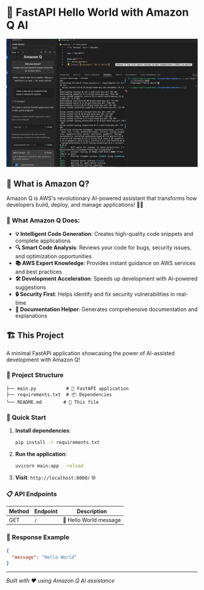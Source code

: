 # 🚀 FastAPI Hello World with Amazon Q AI

![Amazon Q](amazon-q.png)

## 🌟 What is Amazon Q?

Amazon Q is AWS's revolutionary AI-powered assistant that transforms how developers build, deploy, and manage applications! 🤖✨

### 🎯 What Amazon Q Does:
- **💡 Intelligent Code Generation**: Creates high-quality code snippets and complete applications
- **🔍 Smart Code Analysis**: Reviews your code for bugs, security issues, and optimization opportunities
- **📚 AWS Expert Knowledge**: Provides instant guidance on AWS services and best practices
- **🛠️ Development Acceleration**: Speeds up development with AI-powered suggestions
- **🔒 Security First**: Helps identify and fix security vulnerabilities in real-time
- **📖 Documentation Helper**: Generates comprehensive documentation and explanations

## 🏗️ This Project

A minimal FastAPI application showcasing the power of AI-assisted development with Amazon Q!

### 📁 Project Structure
```
├── main.py           # 🐍 FastAPI application
├── requirements.txt  # 📦 Dependencies
└── README.md        # 📖 This file
```

### 🚀 Quick Start

1. **Install dependencies**:
   ```bash
   pip install -r requirements.txt
   ```

2. **Run the application**:
   ```bash
   uvicorn main:app --reload
   ```

3. **Visit**: `http://localhost:8000/` 🌐

### 📋 API Endpoints

| Method | Endpoint | Description |
|--------|----------|-------------|
| GET    | `/`      | 👋 Hello World message |

### 🎉 Response Example
```json
{
  "message": "Hello World"
}
```

---

*Built with ❤️ using Amazon Q AI assistance*

